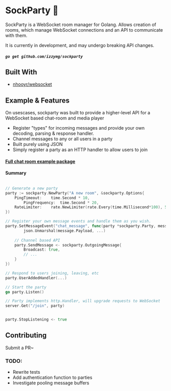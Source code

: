 # SockParty 💬

SockParty is a WebSocket room manager for Golang. Allows creation of rooms, which manage WebSocket connections and an API to communicate with them.

It is currently in development, and may undergo breaking API changes.

##### `go get github.com/izzymg/sockparty`

## Built With

* [nhooyr/websocket](https://github.com/nhooyr/websocket)

## Example & Features

On usescases, sockparty was built to provide a higher-level API for a WebSocket based chat-room and media player

* Register "types" for incoming messages and provide your own decoding, parsing & response handler.
* Channel messages to any or all users in a party
* Built purely using JSON
* Simply register a party as an HTTP handler to allow users to join

#### [Full chat room example package](/example)

#### Summary

```go

// Generate a new party
party := sockparty.NewParty("A new room", &sockparty.Options{
	PingTimeout:	time.Second * 10,
        PingFrequency: 	time.Second * 20,
	RateLimiter:   	rate.NewLimiter(rate.Every(time.Millisecond*100), 5),
})

// Register your own message events and handle them as you wish.
party.SetMessageEvent("chat_message", func(party *sockparty.Party, message sockparty.IncomingMessage) {
        json.Unmarshal(message.Payload, ...)
	
	// Channel based API
	party.SendMessage <- sockparty.OutgoingMessage{
		Broadcast: true,
		// ...
	}
})

// Respond to users joining, leaving, etc
party.UserAddedHandler(...)

// Start the party
go party.Listen()

// Party implements http.Handler, will upgrade requests to WebSocket
server.Get("/join", party)


party.StopListening <- true
```

## Contributing

Submit a PR~


### TODO:
* Rewrite tests
* Add authentication function to parties
* Investigate pooling message buffers
